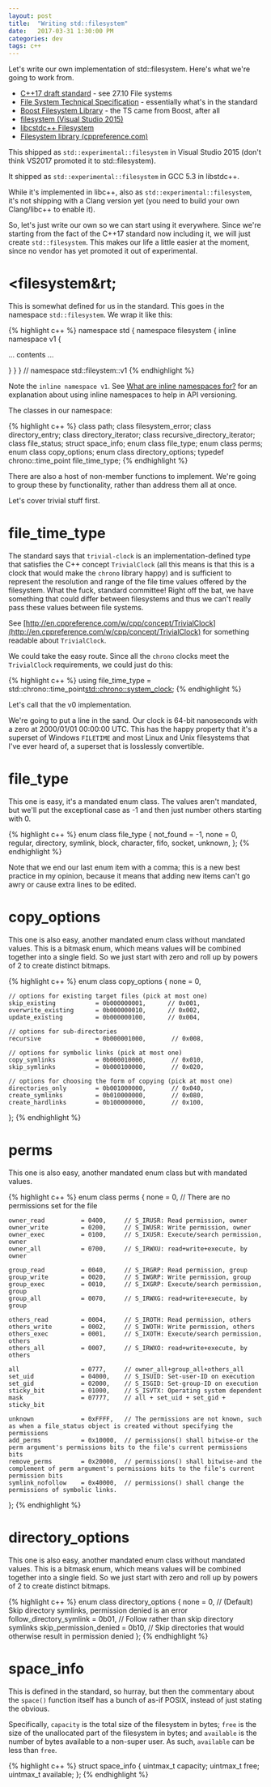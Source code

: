 ```yaml
---
layout: post
title:  "Writing std::filesystem"
date:   2017-03-31 1:30:00 PM
categories: dev
tags: c++
---
```


Let's write our own implementation of std::filesystem. Here's what we're going to work from.

- [C++17 draft standard](http://open-std.org/JTC1/SC22/WG21/docs/papers/2016/n4618.pdf) - see 27.10 File systems
- [File System Technical Specification](http://www.open-std.org/jtc1/sc22/wg21/docs/papers/2014/n4100.pdf) - essentially what's in the standard
- [Boost Filesystem Library](http://www.boost.org/doc/libs/1_42_0/libs/filesystem/doc/index.htm) - the TS came from Boost, after all
- [filesystem (Visual Studio 2015)](https://msdn.microsoft.com/en-us/library/hh874694.aspx)
- [libcstdc++ Filesystem](https://gcc.gnu.org/onlinedocs/gcc-6.1.0/libstdc++/api/a01832.html)
- [Filesystem library (cppreference.com)](http://en.cppreference.com/w/cpp/experimental/fs)

This shipped as `std::experimental::filesystem` in Visual Studio 2015 (don't think VS2017 promoted it to
std::filesystem).

It shipped as `std::experimental::filesystem` in GCC 5.3 in libstdc++.

While it's implemented in libc++, also as `std::experimental::filesystem`,
it's not shipping with a Clang version yet (you need to build your own Clang/libc++ to enable it).

So, let's just write our own so we can start using it everywhere. Since we're starting from the fact of
the C++17 standard now including it, we will just create `std::filesystem`. This makes our life a little
easier at the moment, since no vendor has yet promoted it out of experimental.

# &lt;filesystem&rt;

This is somewhat defined for us in the standard. This goes in the namespace `std::filesystem`. We
wrap it like this:

{% highlight c++ %}
namespace std {
namespace filesystem {
inline namespace v1 {

... contents ...

} } } // namespace std::fileystem::v1
{% endhighlight %}

Note the `inline namespace v1`. See [What are inline namespaces for?](http://stackoverflow.com/questions/11016220/what-are-inline-namespaces-for) for an explanation about using inline namespaces to help
in API versioning.

The classes in our namespace:

{% highlight c++ %}
class path;
class filesystem_error;
class directory_entry;
class directory_iterator;
class recursive_directory_iterator;
class file_status;
struct space_info;
enum class file_type;
enum class perms;
enum class copy_options;
enum class directory_options;
typedef chrono::time_point<trivial-clock> file_time_type;
{% endhighlight %}

There are also a host of non-member functions to implement. We're going to group these by
functionality, rather than address them all at once.

Let's cover trivial stuff first.

# file_time_type

The standard says that `trivial-clock` is an implementation-defined type that satisfies
the C++ concept `TrivialClock` (all this means is that this is a clock that would make the
`chrono` library happy) and is sufficient to represent the resolution and range of the file time
values offered by the filesystem. What the fuck, standard committee! Right off the bat,
we have something that could differ between filesystems and thus we can't really pass these
values between file systems.

See [http://en.cppreference.com/w/cpp/concept/TrivialClock](http://en.cppreference.com/w/cpp/concept/TrivialClock)
for something readable about `TrivialClock`.

We could take the easy route. Since all the `chrono` clocks meet the `TrivialClock` requirements,
we could just do this:

{% highlight c++ %}
using file_time_type = std::chrono::time_point<std::chrono::system_clock>;
{% endhighlight %}

Let's call that the v0 implementation.

We're going to put a line in the sand. Our clock is 64-bit nanoseconds with a zero at 2000/01/01 00:00:00 UTC.
This has the happy property that it's a superset of Windows `FILETIME` and most Linux and Unix filesystems
that I've ever heard of, a superset that is losslessly convertible.

# file_type

This one is easy, it's a mandated enum class. The values aren't mandated, but we'll put the exceptional
case as -1 and then just number others starting with 0.

{% highlight c++ %}
enum class file_type {
    not_found = -1,
    none = 0,
    regular,
    directory,
    symlink,
    block,
    character,
    fifo,
    socket,
    unknown,
};
{% endhighlight %}

Note that we end our last enum item with a comma; this is a new best practice in my opinion, because
it means that adding new items can't go awry or cause extra lines to be edited.

# copy_options

This one is also easy, another mandated enum class without mandated values. This is a bitmask enum, which
means values will be combined together into a single field. So we just start
with zero and roll up by powers of 2 to create distinct bitmaps.

{% highlight c++ %}
enum class copy_options
{
    none                    = 0,

    // options for existing target files (pick at most one)
    skip_existing           = 0b000000001,      // 0x001,
    overwrite_existing      = 0b000000010,      // 0x002,
    update_existing         = 0b000000100,      // 0x004,

    // options for sub-directories
    recursive               = 0b000001000,       // 0x008,

    // options for symbolic links (pick at most one)
    copy_symlinks           = 0b000010000,       // 0x010,
    skip_symlinks           = 0b000100000,       // 0x020,

    // options for choosing the form of copying (pick at most one)
    directories_only        = 0b001000000,       // 0x040,
    create_symlinks         = 0b010000000,       // 0x080,
    create_hardlinks        = 0b100000000,       // 0x100,
};
{% endhighlight %}

# perms

This one is also easy, another mandated enum class but with mandated values.

{% highlight c++ %}
enum class perms
{
    none                = 0,        // There are no permissions set for the file

    owner_read          = 0400,     // S_IRUSR: Read permission, owner
    owner_write         = 0200,     // S_IWUSR: Write permission, owner
    owner_exec          = 0100,     // S_IXUSR: Execute/search permission, owner
    owner_all           = 0700,     // S_IRWXU: read+write+execute, by owner

    group_read          = 0040,     // S_IRGRP: Read permission, group
    group_write         = 0020,     // S_IWGRP: Write permission, group
    group_exec          = 0010,     // S_IXGRP: Execute/search permission, group
    group_all           = 0070,     // S_IRWXG: read+write+execute, by group

    others_read         = 0004,     // S_IROTH: Read permission, others
    others_write        = 0002,     // S_IWOTH: Write permission, others
    others_exec         = 0001,     // S_IXOTH: Execute/search permission, others
    others_all          = 0007,     // S_IRWXO: read+write+execute, by others

    all                 = 0777,     // owner_all+group_all+others_all
    set_uid             = 04000,    // S_ISUID: Set-user-ID on execution
    set_gid             = 02000,    // S_ISGID: Set-group-ID on execution
    sticky_bit          = 01000,    // S_ISVTX: Operating system dependent
    mask                = 07777,    // all + set_uid + set_gid + sticky_bit

    unknown             = 0xFFFF,   // The permissions are not known, such as when a file_status object is created without specifying the permissions
    add_perms           = 0x10000,  // permissions() shall bitwise-or the perm argument's permissions bits to the file's current permissions bits
    remove_perms        = 0x20000,  // permissions() shall bitwise-and the complement of perm argument's permissions bits to the file's current permission bits
    symlink_nofollow    = 0x40000,  // permissions() shall change the permissions of symbolic links.
};
{% endhighlight %}

# directory_options

This one is also easy, another mandated enum class without mandated values. This is a bitmask enum, which
means values will be combined together into a single field. So we just start
with zero and roll up by powers of 2 to create distinct bitmaps.

{% highlight c++ %}
enum class directory_options
{
    none                        = 0,    // (Default) Skip directory symlinks, permission denied is an error
    follow_directory_symlink    = 0b01, // Follow rather than skip directory symlinks
    skip_permission_denied      = 0b10, // Skip directories that would otherwise result in permission denied
};
{% endhighlight %}

# space_info

This is defined in the standard, so hurray, but then the commentary about the `space()` function itself
has a bunch of as-if POSIX, instead of just stating the obvious.

Specifically, `capacity` is the total size of the filesystem in bytes; `free` is the size of the
unallocated part of the filesystem in bytes; and `available` is the number of bytes available to
a non-super user. As such, `available` can be less than `free`.

{% highlight c++ %}
struct space_info {
    uintmax_t capacity;
    uintmax_t free;
    uintmax_t available;
};
{% endhighlight %}
